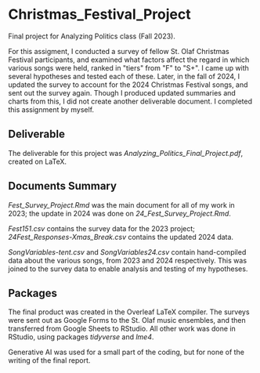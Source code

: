 # Christmas_Festival_Project
Final project for Analyzing Politics class (Fall 2023).

For this assigment, I conducted a survey of fellow St. Olaf Christmas Festival participants, and examined what factors affect the regard in which various songs were held, ranked in "tiers" from "F" to "S+". I came up with several hypotheses and tested each of these. Later, in the fall of 2024, I updated the survey to account for the 2024 Christmas Festival songs, and sent out the survey again. Though I produced updated summaries and charts from this, I did not create another deliverable document. I completed this assignment by myself.

## Deliverable

The deliverable for this project was _Analyzing_Politics_Final_Project.pdf_, created on LaTeX. 

## Documents Summary

_Fest_Survey_Project.Rmd_ was the main document for all of my work in 2023; the update in 2024 was done on _24_Fest_Survey_Project.Rmd_. 

_Fest151.csv_ contains the survey data for the 2023 project; _24Fest_Responses-Xmas_Break.csv_ contains the updated 2024 data.

_SongVariables-tent.csv_ and _SongVariables24.csv_ contain hand-compiled data about the various songs, from 2023 and 2024 respectively. This was joined to the survey data to enable analysis and testing of my hypotheses.

## Packages

The final product was created in the Overleaf LaTeX compiler. The surveys were sent out as Google Forms to the St. Olaf music ensembles, and then transferred from Google Sheets to RStudio. All other work was done in RStudio, using packages _tidyverse_ and _lme4_. 

Generative AI was used for a small part of the coding, but for none of the writing of the final report. 
